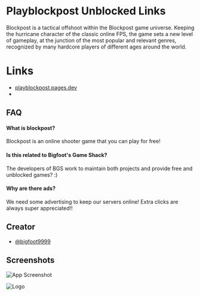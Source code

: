 
# Playblockpost Unblocked Links

Blockpost is a tactical offshoot within the Blockpost game universe. Keeping the hurricane character of the classic online FPS, the game sets a new level of gameplay, at the junction of the most popular and relevant genres, recognized by many hardcore players of different ages around the world.

# Links

- [playblockpost.pages.dev](https://playblockpost.pages.dev)
- 


## FAQ

#### What is blockpost? 

Blockpost is an online shooter game that you can play for free!
#### Is this related to Bigfoot's Game Shack?
The developers of BGS work to maintain both projects and provide free and unblocked games? :)

#### Why are there ads?
We need some advertising to keep our servers online! Extra clicks are always super appreciated!! 

## Creator

- [@bigfoot9999](https://www.github.com/bigfoot9999)





## Screenshots

![App Screenshot](https://play-lh.googleusercontent.com/26Fs3wWa0Dmt9V9Epci9O72cqM3OE4VhrVlFbauTtd7eggF-UPuqEnBGp1-EQPc69Q=w2560-h1440-rw)



![Logo](https://playblockpost.pages.dev/assets/images/blockpost-large-banner.jpg)

